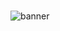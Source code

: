 # 
![banner](https://github.com/JulianNSH/MoneyManager/tree/master/screenshots/mm_logo.png?raw=true)

